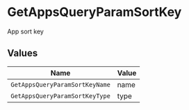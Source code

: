 # GetAppsQueryParamSortKey

App sort key


## Values

| Name                           | Value                          |
| ------------------------------ | ------------------------------ |
| `GetAppsQueryParamSortKeyName` | name                           |
| `GetAppsQueryParamSortKeyType` | type                           |